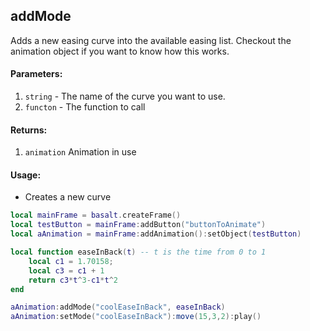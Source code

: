 ## addMode
Adds a new easing curve into the available easing list. Checkout the animation object if you want to know how this works.

#### Parameters: 

1. `string` - The name of the curve you want to use.
2. `functon` - The function to call

#### Returns: 

1. `animation` Animation in use

#### Usage:

* Creates a new curve

```lua
local mainFrame = basalt.createFrame()
local testButton = mainFrame:addButton("buttonToAnimate")
local aAnimation = mainFrame:addAnimation():setObject(testButton)

local function easeInBack(t) -- t is the time from 0 to 1
    local c1 = 1.70158;
    local c3 = c1 + 1
    return c3*t^3-c1*t^2
end

aAnimation:addMode("coolEaseInBack", easeInBack)
aAnimation:setMode("coolEaseInBack"):move(15,3,2):play()
```
